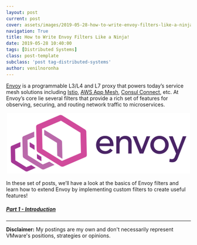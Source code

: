 ```yaml
---
layout: post
current: post
cover: assets/images/2019-05-28-how-to-write-envoy-filters-like-a-ninja/banner.jpg
navigation: True
title: How to Write Envoy Filters Like a Ninja!
date: 2019-05-28 10:40:00
tags: [Distributed Systems]
class: post-template
subclass: 'post tag-distributed-systems'
author: venilnoronha
---
```


[Envoy](https://envoyproxy.io) is a programmable L3/L4 and L7 proxy that powers
today’s service mesh solutions including [Istio](https://istio.io), [AWS App
Mesh](https://aws.amazon.com/app-mesh/), [Consul Connect](https://www.consul.io/docs/connect/index.html),
etc. At Envoy’s core lie several filters that provide a rich set of features for
observing, securing, and routing network traffic to microservices.

<p style="text-align: center;">
  <img src="assets/images/2019-05-28-how-to-write-envoy-filters-like-a-ninja/envoy-logo.png" alt="Envoy" style="width: 500px; display: inline-block;" />
</p>

In these set of posts, we’ll have a look at the basics of Envoy filters and
learn how to extend Envoy by implementing custom filters to create useful
features!

##### [Part 1 - Introduction](https://medium.com/@venilnoronha/how-to-write-envoy-filters-like-a-ninja-part-1-d166e5abec09?source=friends_link&sk=4a62447b92c5889d2b57cc6ca9e5ccac)

-----

**Disclaimer:** My postings are my own and don't necessarily represent VMware's positions, strategies or opinions.
